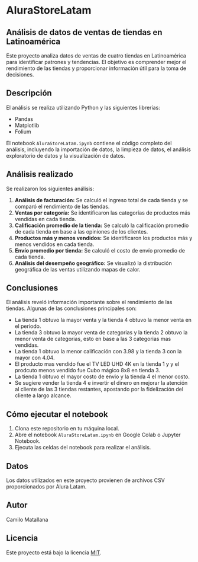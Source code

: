 # AluraStoreLatam

## Análisis de datos de ventas de tiendas en Latinoamérica

Este proyecto analiza datos de ventas de cuatro tiendas en Latinoamérica para identificar patrones y tendencias. El objetivo es comprender mejor el rendimiento de las tiendas y proporcionar información útil para la toma de decisiones.

## Descripción

El análisis se realiza utilizando Python y las siguientes librerías:

* Pandas
* Matplotlib
* Folium

El notebook `AluraStoreLatam.ipynb` contiene el código completo del análisis, incluyendo la importación de datos, la limpieza de datos, el análisis exploratorio de datos y la visualización de datos.

## Análisis realizado

Se realizaron los siguientes análisis:

1. **Análisis de facturación:** Se calculó el ingreso total de cada tienda y se comparó el rendimiento de las tiendas.
2. **Ventas por categoría:** Se identificaron las categorías de productos más vendidas en cada tienda.
3. **Calificación promedio de la tienda:** Se calculó la calificación promedio de cada tienda en base a las opiniones de los clientes.
4. **Productos más y menos vendidos:** Se identificaron los productos más y menos vendidos en cada tienda.
5. **Envío promedio por tienda:** Se calculó el costo de envío promedio de cada tienda.
6. **Análisis del desempeño geográfico:** Se visualizó la distribución geográfica de las ventas utilizando mapas de calor.

## Conclusiones

El análisis reveló información importante sobre el rendimiento de las tiendas. Algunas de las conclusiones principales son:

* La tienda 1 obtuvo la mayor venta y la tienda 4 obtuvo la menor venta en el periodo.
* La tienda 3 obtuvo la mayor venta de categorias y la tienda 2 obtuvo la menor venta de categorias, esto en base a las 3 categorias mas vendidas.
* La tienda 1 obtuvo la menor calificación con 3.98 y la tienda 3 con la mayor con 4.04.
* El producto mas vendido fue el TV LED UHD 4K en la tienda 1 y y el prodcuto menos vendido fue Cubo mágico 8x8 en tienda 3.
* La tienda 1 obtuvo el mayor costo de envio y la tienda 4 el menor costo.
* Se sugiere vender la tienda 4 e invertir el dinero en mejorar la atención al cliente de las 3 tiendas restantes, apostando por la fidelización del cliente a largo alcance.

## Cómo ejecutar el notebook

1. Clona este repositorio en tu máquina local.
2. Abre el notebook `AluraStoreLatam.ipynb` en Google Colab o Jupyter Notebook.
3. Ejecuta las celdas del notebook para realizar el análisis.

## Datos

Los datos utilizados en este proyecto provienen de archivos CSV proporcionados por Alura Latam.

## Autor

Camilo Matallana

## Licencia

Este proyecto está bajo la licencia [MIT](LICENSE).

